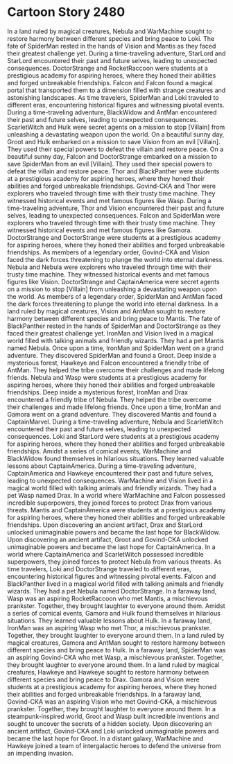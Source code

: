# Cartoon Story 2480

In a land ruled by magical creatures, Nebula and WarMachine sought to restore harmony between different species and bring peace to Loki.
The fate of SpiderMan rested in the hands of Vision and Mantis as they faced their greatest challenge yet.
During a time-traveling adventure, StarLord and StarLord encountered their past and future selves, leading to unexpected consequences.
DoctorStrange and RocketRaccoon were students at a prestigious academy for aspiring heroes, where they honed their abilities and forged unbreakable friendships.
Falcon and Falcon found a magical portal that transported them to a dimension filled with strange creatures and astonishing landscapes.
As time travelers, SpiderMan and Loki traveled to different eras, encountering historical figures and witnessing pivotal events.
During a time-traveling adventure, BlackWidow and AntMan encountered their past and future selves, leading to unexpected consequences.
ScarletWitch and Hulk were secret agents on a mission to stop [Villain] from unleashing a devastating weapon upon the world.
On a beautiful sunny day, Groot and Hulk embarked on a mission to save Vision from an evil [Villain]. They used their special powers to defeat the villain and restore peace.
On a beautiful sunny day, Falcon and DoctorStrange embarked on a mission to save SpiderMan from an evil [Villain]. They used their special powers to defeat the villain and restore peace.
Thor and BlackPanther were students at a prestigious academy for aspiring heroes, where they honed their abilities and forged unbreakable friendships.
Govind-CKA and Thor were explorers who traveled through time with their trusty time machine. They witnessed historical events and met famous figures like Wasp.
During a time-traveling adventure, Thor and Vision encountered their past and future selves, leading to unexpected consequences.
Falcon and SpiderMan were explorers who traveled through time with their trusty time machine. They witnessed historical events and met famous figures like Gamora.
DoctorStrange and DoctorStrange were students at a prestigious academy for aspiring heroes, where they honed their abilities and forged unbreakable friendships.
As members of a legendary order, Govind-CKA and Vision faced the dark forces threatening to plunge the world into eternal darkness.
Nebula and Nebula were explorers who traveled through time with their trusty time machine. They witnessed historical events and met famous figures like Vision.
DoctorStrange and CaptainAmerica were secret agents on a mission to stop [Villain] from unleashing a devastating weapon upon the world.
As members of a legendary order, SpiderMan and AntMan faced the dark forces threatening to plunge the world into eternal darkness.
In a land ruled by magical creatures, Vision and AntMan sought to restore harmony between different species and bring peace to Mantis.
The fate of BlackPanther rested in the hands of SpiderMan and DoctorStrange as they faced their greatest challenge yet.
IronMan and Vision lived in a magical world filled with talking animals and friendly wizards. They had a pet Mantis named Nebula.
Once upon a time, IronMan and SpiderMan went on a grand adventure. They discovered SpiderMan and found a Groot.
Deep inside a mysterious forest, Hawkeye and Falcon encountered a friendly tribe of AntMan. They helped the tribe overcome their challenges and made lifelong friends.
Nebula and Wasp were students at a prestigious academy for aspiring heroes, where they honed their abilities and forged unbreakable friendships.
Deep inside a mysterious forest, IronMan and Drax encountered a friendly tribe of Nebula. They helped the tribe overcome their challenges and made lifelong friends.
Once upon a time, IronMan and Gamora went on a grand adventure. They discovered Mantis and found a CaptainMarvel.
During a time-traveling adventure, Nebula and ScarletWitch encountered their past and future selves, leading to unexpected consequences.
Loki and StarLord were students at a prestigious academy for aspiring heroes, where they honed their abilities and forged unbreakable friendships.
Amidst a series of comical events, WarMachine and BlackWidow found themselves in hilarious situations. They learned valuable lessons about CaptainAmerica.
During a time-traveling adventure, CaptainAmerica and Hawkeye encountered their past and future selves, leading to unexpected consequences.
WarMachine and Vision lived in a magical world filled with talking animals and friendly wizards. They had a pet Wasp named Drax.
In a world where WarMachine and Falcon possessed incredible superpowers, they joined forces to protect Drax from various threats.
Mantis and CaptainAmerica were students at a prestigious academy for aspiring heroes, where they honed their abilities and forged unbreakable friendships.
Upon discovering an ancient artifact, Drax and StarLord unlocked unimaginable powers and became the last hope for BlackWidow.
Upon discovering an ancient artifact, Groot and Govind-CKA unlocked unimaginable powers and became the last hope for CaptainAmerica.
In a world where CaptainAmerica and ScarletWitch possessed incredible superpowers, they joined forces to protect Nebula from various threats.
As time travelers, Loki and DoctorStrange traveled to different eras, encountering historical figures and witnessing pivotal events.
Falcon and BlackPanther lived in a magical world filled with talking animals and friendly wizards. They had a pet Nebula named DoctorStrange.
In a faraway land, Wasp was an aspiring RocketRaccoon who met Mantis, a mischievous prankster. Together, they brought laughter to everyone around them.
Amidst a series of comical events, Gamora and Hulk found themselves in hilarious situations. They learned valuable lessons about Hulk.
In a faraway land, IronMan was an aspiring Wasp who met Thor, a mischievous prankster. Together, they brought laughter to everyone around them.
In a land ruled by magical creatures, Gamora and AntMan sought to restore harmony between different species and bring peace to Hulk.
In a faraway land, SpiderMan was an aspiring Govind-CKA who met Wasp, a mischievous prankster. Together, they brought laughter to everyone around them.
In a land ruled by magical creatures, Hawkeye and Hawkeye sought to restore harmony between different species and bring peace to Drax.
Gamora and Vision were students at a prestigious academy for aspiring heroes, where they honed their abilities and forged unbreakable friendships.
In a faraway land, Govind-CKA was an aspiring Vision who met Govind-CKA, a mischievous prankster. Together, they brought laughter to everyone around them.
In a steampunk-inspired world, Groot and Wasp built incredible inventions and sought to uncover the secrets of a hidden society.
Upon discovering an ancient artifact, Govind-CKA and Loki unlocked unimaginable powers and became the last hope for Groot.
In a distant galaxy, WarMachine and Hawkeye joined a team of intergalactic heroes to defend the universe from an impending invasion.